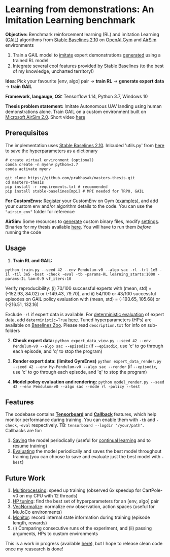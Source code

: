 Learning from demonstrations: An Imitation Learning benchmark
==========================
**Objective:** Benchmark reinforcement learning (RL) and imitation Learning ([GAIL](https://arxiv.org/pdf/1606.03476.pdf)) algorithms from [Stable Baselines 2.10](https://stable-baselines.readthedocs.io/en/master/index.html) on [OpenAI Gym](https://gym.openai.com/) and [AirSim](https://microsoft.github.io/AirSim/) environments
1. Train a GAIL model to <ins>imitate</ins> expert demonstrations <ins>generated</ins> using a trained RL model
2. Integrate several cool features provided by Stable Baselines (to the best of my knowledge, uncharted territory!)

**Idea**: Pick your favourite [env, algo] pair -> **train RL** -> **generate expert data** -> **train GAIL**

**Framework, langauge, OS:** Tensorflow 1.14, Python 3.7, Windows 10

**Thesis problem statement:** Imitate Autonomous UAV landing using human demonstrations alone. Train GAIL on a custom environment built on [Microsoft AirSim 2.0](https://microsoft.github.io/AirSim/). Short video [here](https://www.youtube.com/watch?v=oj4y8GOq4gk&feature=youtu.be)

Prerequisites
-------------
The implementation uses [Stable Baselines 2.10](https://stable-baselines.readthedocs.io/en/master/guide/install.html). Inlcuded 'utils.py' from [here](https://github.com/araffin/rl-baselines-zoo) to save the hyperparameters as a dictionary

```
# create virtual environment (optional)
conda create -n myenv python=3.7
conda activate myenv

git clone https://github.com/prabhasak/masters-thesis.git
cd masters-thesis
pip install -r requirements.txt # recommended
pip install stable-baselines[mpi] # MPI needed for TRPO, GAIL
```

**For CustomEnvs:** [Register](https://medium.com/@apoddar573/making-your-own-custom-environment-in-gym-c3b65ff8cdaa) your CustomEnv on Gym ([examples](https://github.com/openai/gym/blob/master/gym/envs/__init__.py)), and add your custom env and/or algorithm details to the code. You can use the ``"airsim_env"`` folder for reference

**AirSim:** Some resources to [generate](https://microsoft.github.io/AirSim/build_windows/) custom binary files, modify [settings](https://microsoft.github.io/AirSim/settings/). Binaries for my thesis available [here](https://drive.google.com/drive/folders/1PFYkOlqb0DLcVoSsaSNGZVJif1VGeGuK?usp=sharing). You will have to run them _before_ running the code


Usage
-------------
1. **Train RL and GAIL:**

``python train.py --seed 42 --env Pendulum-v0 --algo sac -rl -trl 1e5 -il -til 3e5 -best -check -eval -tb -params-RL learning_starts:1000 -params-IL lam:0.9 vf_iters:10``

Verify reproducibility: (i) 70/100 successful experts with (mean, std) = (-152.93, 84.02) or (-149.43, 79.70), and 
ii) 54/100 or 43/100 successful episodes on GAIL policy evaluation with (mean, std) = (-193.65, 105.68) or (-216.51, 132.16)

Exclude ``-rl`` if expert data is available. For [deterministic evaluation](https://github.com/hill-a/stable-baselines/issues/929#issuecomment-655319112) of expert data, add ``deterministic=True`` [here](https://github.com/hill-a/stable-baselines/blob/master/stable_baselines/gail/dataset/record_expert.py#L120). Tuned hyperparameters (HPs) are available on [Baselines Zoo](https://github.com/araffin/rl-baselines-zoo/tree/master/hyperparams). Please read ``description.txt`` for info on sub-folders

2. **Check expert data:** ``python expert_data_view.py --seed 42 --env Pendulum-v0 --algo sac --episodic`` (if ``--episodic``, use 'c' to go through each episode, and 'q' to stop the program)

3. **Render expert data: (limited GymEnvs)** ``python expert_data_render.py --seed 42 --env My-Pendulum-v0 --algo sac --render`` (if ``--episodic``, use 'c' to go through each episode, and 'q' to stop the program)

4. **Model policy evaluation and rendering:** ``python model_render.py --seed 42 --env Pendulum-v0 --algo sac --mode rl -policy --test``

<!-- To hide expert data info (keys, shape), you will have to comment [this](https://github.com/hill-a/stable-baselines/blob/master/stable_baselines/gail/dataset/record_expert.py#L173) out -->

Features
-------------
The codebase contains **[Tensorboard](https://stable-baselines.readthedocs.io/en/master/guide/tensorboard.html)** and **[Callback](https://stable-baselines.readthedocs.io/en/master/guide/callbacks.html)** features, which help monitor performance during training. You can enable them with ``-tb`` and ``-check,-eval`` respectively. TB: ``tensorboard --logdir "/your/path"``. Callbacks are for:
1. [Saving](https://stable-baselines.readthedocs.io/en/master/guide/callbacks.html#checkpointcallback) the model periodically (useful for [continual learning](https://stable-baselines.readthedocs.io/en/master/guide/examples.html#continual-learning) and to resume training)
2. [Evaluating](https://stable-baselines.readthedocs.io/en/master/guide/callbacks.html#evalcallback) the model periodically and saves the best model throughout training (you can choose to save and evaluate just the best model with ``-best``)

Future Work
-------------
1. [Multiprocessing](https://stable-baselines.readthedocs.io/en/master/guide/vec_envs.html#subprocvecenv): speed up training (observed 6x speedup for CartPole-v0 on my CPU with 12 threads)
2. [HP tuning](https://stable-baselines.readthedocs.io/en/master/guide/rl_zoo.html): find the best set of hyperparameters for an [env, algo] pair
3. [VecNormalize](https://stable-baselines.readthedocs.io/en/master/guide/vec_envs.html#vecnormalize): normalize env observation, action spaces (useful for MuJoCo environments)
4. [Monitor](https://stable-baselines.readthedocs.io/en/master/common/monitor.html): record internal state information during training (episode length, rewards)
5. (i) Comparing consecutive runs of the experiment, and (ii) passing arguments, HPs to custom environments

This is a work in progress (available [here](https://github.com/prabhasak/reproducibility)), but I hope to release clean code once my reasearch is done!
